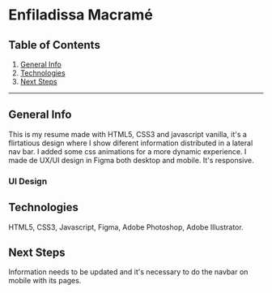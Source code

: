 Enfiladissa Macramé
============

## Table of Contents
1. [General Info](#general-info)
2. [Technologies](#technologies)
3. [Next Steps](#next-steps)

***
## General Info

This is my resume made with HTML5, CSS3 and javascript vanilla, it's a flirtatious design where I show diferent information distributed in a lateral nav bar. I added some css animations for a more dynamic experience.
I made de UX/UI design in Figma both desktop and mobile. It's responsive.

### UI Design



## Technologies
HTML5, CSS3, Javascript, Figma, Adobe Photoshop, Adobe Illustrator.

## Next Steps
Information needs to be updated and it's necessary to do the navbar on mobile with its pages.
